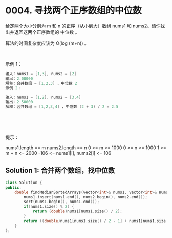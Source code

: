 # 0004. 寻找两个正序数组的中位数
给定两个大小分别为 m 和 n 的正序（从小到大）数组 nums1 和 nums2。请你找出并返回这两个正序数组的 中位数 。

算法的时间复杂度应该为 O(log (m+n)) 。

 

示例 1：

```c
输入：nums1 = [1,3], nums2 = [2]
输出：2.00000
解释：合并数组 = [1,2,3] ，中位数 2
示例 2：
```

```c
输入：nums1 = [1,2], nums2 = [3,4]
输出：2.50000
解释：合并数组 = [1,2,3,4] ，中位数 (2 + 3) / 2 = 2.5
```
 

 

提示：

nums1.length == m
nums2.length == n
0 <= m <= 1000
0 <= n <= 1000
1 <= m + n <= 2000
-106 <= nums1[i], nums2[i] <= 106

## Solution 1: 合并两个数组，找中位数
```cpp
class Solution {
public:
    double findMedianSortedArrays(vector<int>& nums1, vector<int>& nums2) {
        nums1.insert(nums1.end(), nums2.begin(), nums2.end());
        sort(nums1.begin(), nums1.end());
        if(nums1.size() % 2) {
            return (double)nums1[nums1.size() / 2];
        } 
        return ((double)nums1[nums1.size() / 2 - 1] + nums1[nums1.size() / 2])/2;
    }
};
```